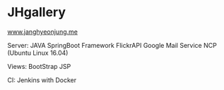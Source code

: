 # JHgallery

www.janghyeonjung.me
</b>
</b>

Server:</b>
JAVA</b>
SpringBoot Framework</b>
FlickrAPI</b>
Google Mail Service</b>
NCP (Ubuntu Linux 16.04)</b>

Views:</b>
BootStrap</b>
JSP</b>

CI:</b>
Jenkins with Docker</b>
